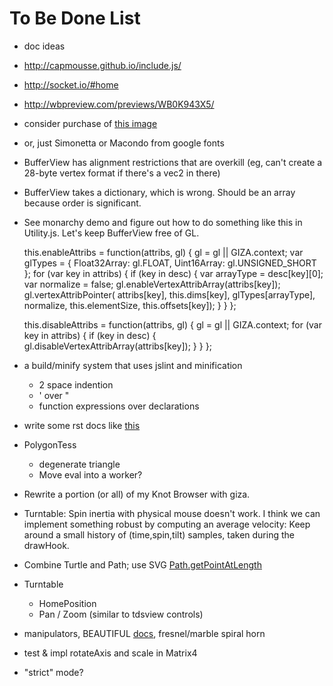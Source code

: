 # To Be Done List

- doc ideas
 - http://capmousse.github.io/include.js/
 - http://socket.io/#home
 - http://wbpreview.com/previews/WB0K943X5/
 - consider purchase of [this image](http://www.shutterstock.com/pic-89787958/stock-vector-egyptian-pyramids-with-camels-at-sunrise.html
)
 - or, just Simonetta or Macondo from google fonts

- BufferView has alignment restrictions that are overkill (eg, can't create a 28-byte vertex format if there's a vec2 in there)

- BufferView takes a dictionary, which is wrong.  Should be an array because order is significant.

- See monarchy demo and figure out how to do something like this in Utility.js.
  Let's keep BufferView free of GL.

  this.enableAttribs = function(attribs, gl) {
    gl = gl || GIZA.context;
    var glTypes = {
      Float32Array: gl.FLOAT,
      Uint16Array: gl.UNSIGNED_SHORT
    };
    for (var key in attribs) {
      if (key in desc) {
        var arrayType = desc[key][0];
        var normalize = false;
        gl.enableVertexAttribArray(attribs[key]);
        gl.vertexAttribPointer(
          attribs[key],
          this.dims[key],
          glTypes[arrayType],
          normalize,
          this.elementSize,
          this.offsets[key]);
      }
    }
  };

  this.disableAttribs = function(attribs, gl) {
    gl = gl || GIZA.context;
    for (var key in attribs) {
      if (key in desc) {
        gl.disableVertexAttribArray(attribs[key]);
      }
    }
  };
  
- a build/minify system that uses jslint and minification
   - 2 space indention
   - ' over "
   - function expressions over declarations
    
 - write some rst docs like [this](http://vimalkumar.in/sphinx-themes/solar/html/index.html)
    
- PolygonTess
  - degenerate triangle
  - Move eval into a worker?
- Rewrite a portion (or all) of my Knot Browser with giza.
- Turntable: Spin inertia with physical mouse doesn't work.
  I think we can implement something robust by computing an average velocity:
  Keep around a small history of (time,spin,tilt) samples, taken during the drawHook.
- Combine Turtle and Path; use SVG [Path.getPointAtLength](http://stackoverflow.com/questions/12253855/svg-path-getpointatlength-returning-wrong-values)
- Turntable
  - HomePosition
  - Pan / Zoom (similar to tdsview controls)
- manipulators, BEAUTIFUL [docs](http://folyo.me/), fresnel/marble spiral horn
- test & impl rotateAxis and scale in Matrix4
    
- "strict" mode?

